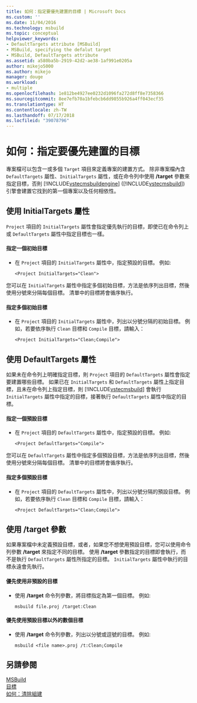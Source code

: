 ```yaml
---
title: 如何：指定要優先建置的目標 | Microsoft Docs
ms.custom: ''
ms.date: 11/04/2016
ms.technology: msbuild
ms.topic: conceptual
helpviewer_keywords:
- DefaultTargets attribute [MSBuild]
- MSBuild, specifying the defalut target
- MSBuild, DefaultTargets attribute
ms.assetid: a580ba5b-2919-42d2-ae38-1af991e0205a
author: mikejo5000
ms.author: mikejo
manager: douge
ms.workload:
- multiple
ms.openlocfilehash: 1e812be4927ee0232d1096fa272d8ff8e7358366
ms.sourcegitcommit: 8ee7efb70a1bfebcb6dd9855b926a4ff043ecf35
ms.translationtype: HT
ms.contentlocale: zh-TW
ms.lasthandoff: 07/17/2018
ms.locfileid: "39078796"
---
```

# <a name="how-to-specify-which-target-to-build-first"></a>如何：指定要優先建置的目標
專案檔可以包含一或多個 `Target` 項目來定義專案的建置方式。 除非專案檔內含 `DefaultTargets` 屬性、`InitialTargets` 屬性，或在命令列中使用 **/target** 參數來指定目標，否則 [!INCLUDE[vstecmsbuildengine](../msbuild/includes/vstecmsbuildengine_md.md)] ([!INCLUDE[vstecmsbuild](../extensibility/internals/includes/vstecmsbuild_md.md)]) 引擎會建置它找到的第一個專案以及任何相依性。  
  
## <a name="use-the-initialtargets-attribute"></a>使用 InitialTargets 屬性  
 `Project` 項目的 `InitialTargets` 屬性會指定優先執行的目標，即使已在命令列上或 `DefaultTargets` 屬性中指定目標也一樣。  
  
#### <a name="to-specify-one-initial-target"></a>指定一個初始目標  
  
-   在 `Project` 項目的 `InitialTargets` 屬性中，指定預設的目標。 例如:   
  
     `<Project InitialTargets="Clean">`  
  
 您可以在 `InitialTargets` 屬性中指定多個初始目標，方法是依序列出目標，然後使用分號來分隔每個目標。 清單中的目標將會循序執行。  
  
#### <a name="to-specify-more-than-one-initial-target"></a>指定多個初始目標  
  
-   在 `Project` 項目的 `InitialTargets` 屬性中，列出以分號分隔的初始目標。 例如，若要依序執行 `Clean` 目標和 `Compile` 目標，請輸入：  
  
     `<Project InitialTargets="Clean;Compile">`  
  
## <a name="use-the-defaulttargets-attribute"></a>使用 DefaultTargets 屬性  
 如果未在命令列上明確指定目標，則 `Project` 項目的 `DefaultTargets` 屬性會指定要建置哪些目標。 如果已在 `InitialTargets` 和 `DefaultTargets` 屬性上指定目標，且未在命令列上指定目標，則 [!INCLUDE[vstecmsbuild](../extensibility/internals/includes/vstecmsbuild_md.md)] 會執行 `InitialTargets` 屬性中指定的目標，接著執行 `DefaultTargets` 屬性中指定的目標。  
  
#### <a name="to-specify-one-default-target"></a>指定一個預設目標  
  
-   在 `Project` 項目的 `DefaultTargets` 屬性中，指定預設的目標。 例如:   
  
     `<Project DefaultTargets="Compile">`  
  
 您可以在 `DefaultTargets` 屬性中指定多個預設目標，方法是依序列出目標，然後使用分號來分隔每個目標。 清單中的目標將會循序執行。  
  
#### <a name="to-specify-more-than-one-default-target"></a>指定多個預設目標  
  
-   在 `Project` 項目的 `DefaultTargets` 屬性中，列出以分號分隔的預設目標。 例如，若要依序執行 `Clean` 目標和 `Compile` 目標，請輸入：  
  
     `<Project DefaultTargets="Clean;Compile">`  
  
## <a name="use-the-target-switch"></a>使用 /target 參數  
 如果專案檔中未定義預設目標，或者，如果您不想使用預設目標，您可以使用命令列參數 **/target** 來指定不同的目標。 使用 **/target** 參數指定的目標即會執行，而不是執行 `DefaultTargets` 屬性所指定的目標。 `InitialTargets` 屬性中執行的目標永遠會先執行。  
  
#### <a name="to-use-a-target-other-than-the-default-target-first"></a>優先使用非預設的目標  
  
-   使用 **/target** 命令列參數，將目標指定為第一個目標。 例如:   
  
     `msbuild file.proj /target:Clean`  
  
#### <a name="to-use-several-targets-other-than-the-default-targets-first"></a>優先使用預設目標以外的數個目標  
  
-   使用 **/target** 命令列參數，列出以分號或逗號的目標。 例如:   
  
     `msbuild <file name>.proj /t:Clean;Compile`  
  
## <a name="see-also"></a>另請參閱
  [ MSBuild](../msbuild/msbuild.md)  
 [目標](../msbuild/msbuild-targets.md)   
 [如何：清除組建](../msbuild/how-to-clean-a-build.md)
